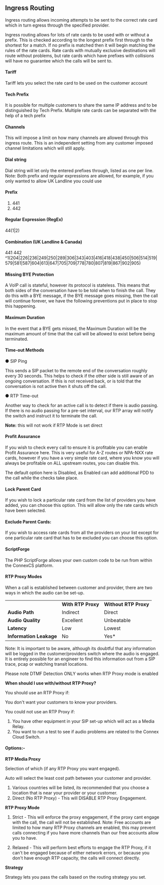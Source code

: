 <h2>Ingress Routing</h2>

Ingress routing allows incoming attempts to be sent to the correct rate card which in turn egress through the specified provider.

Ingress routing allows for lots of rate cards to be used with or without a prefix. This is checked according to the longest prefix first through to the shortest for a match. If no prefix is matched then it will begin matching the rules of the rate cards. Rate cards with mutually exclusive destinations will route without problems, but rate cards which have prefixes with collisions will have no guarantee which the calls will be sent to.

<h4><b>Tariff</b></h4>

Tariff lets you select the rate card to be used on the customer account

<h4><b>Tech Prefix</b></h4>

It is possible for multiple customers to share the same IP address and to be distinguished by Tech Prefix. Multiple rate cards can be separated with the help of a tech prefix

<h4><b>Channels</b></h4>

This will impose a limit on how many channels are allowed through this ingress route. This is an independent setting from any customer imposed channel limitations which will still apply.

<h4><b>Dial string</b></h4>

Dial string will let only the entered prefixes through, listed as one per line. Note: Both prefix and regular expressions are allowed, for example, if you only wanted to allow UK Landline you could use

<h4>Prefix</h4>

 1. 441
 2. 442

<h4>Regular Expression (RegEx)</h4>

44(1|2)

 <h4>Combination (UK Landline & Canada)</h4>

 441
 442
 ^1(204|226|236|249|250|289|306|343|403|416|418|438|450|506|514|519|579|581|587|604|613|647|705|709|778|780|807|819|867|902|905)

<h4><b>Missing BYE Protection</b></h4>

A VoIP call is stateful, however its protocol is stateless. This means that both sides of the conversation have to be told when to finish the call. They do this with a BYE message, if the BYE message goes missing, then the call will continue forever, we have the following preventions put in place to stop this happening.

<h4><b>Maximum Duration</b></h4>

In the event that a BYE gets missed, the Maximum Duration will be the maximum amount of time that the call will be allowed to exist before being terminated.

<h4><b>Time-out Methods</b></h4>

&#x25cf; SIP Ping

This sends a SIP packet to the remote end of the conversation roughly every 30 seconds. This helps to check if the other side is still aware of an ongoing conversation. If this is not received back, or is told that the conversation is not active then it shuts off the call.

&#x25cf; RTP Time-out

Another way to check for an active call is to detect if there is audio passing. If there is no audio passing for a pre-set interval, our RTP array will notify the switch and instruct it to terminate the call.

<b>Note:</b> this will not work if RTP Mode is set direct

<h4><b>Profit Assurance</b></h4>

If you wish to check every call to ensure it is profitable you can enable Profit Assurance here. This is very useful for A-Z routes or NPA-NXX rate cards, however if you have a very simple rate card, where you know you will always be profitable on ALL upstream routes, you can disable this.

The default option here is Disabled, as Enabled can add additional PDD to the call while the checks take place.

<h4><b>Lock Parent Card</b></h4>

If you wish to lock a particular rate card from the list of providers you have added, you can choose this option. This will allow only the rate cards which have been selected.

<h4><b>Exclude Parent Cards:</b></h4>

If you wish to access rate cards from all the providers on your list except for one particular rate card that has to be excluded you can choose this option.

<h4><b>ScriptForge</b></h4>

The PHP ScriptForge allows your own custom code to be run from within the ConnexCS platform.

<h4><b>RTP Proxy Modes</b></h4>

When a call is established between customer and provider, there are two ways in which the audio can be set-up.

<table>
<tr><td></td><td><b>With RTP Proxy</b></td><td><b>Without RTP Proxy</b></td></tr>
<tr><td><b>Audio Path</b></td><td>Indirect</td><td>Direct</td></tr>
<tr><td><b>Audio Quality</b></td><td>Excellent</td><td>Unbeatable</td></tr>
<tr><td><b>Latency</b></td><td>Low</td><td>Lowest</td></tr>
<tr><td><b>Information Leakage</b></td><td>No</td><td>Yes*</td></tr>
</table>
 	
Note: It is important to be aware, although its doubtful that any information will be logged in the customer/providers switch where the audio is engaged. It is entirely possible for an engineer to find this information out from a SIP trace, pcap or watching transit locations.

Please note DTMF Detection ONLY works when RTP Proxy mode is enabled

<b>When should I use with/without RTP Proxy?</b>

You should use an RTP Proxy if:

You don't want your customers to know your providers.

You could not use an RTP Proxy if:

1. You have other equipment in your SIP set-up which will act as a Media Relay.
2. You want to run a test to see if audio problems are related to the Connex Cloud Switch.

<h4><b>Options:-</b></h4>

<b>RTP Media Proxy</b>

Selection of which (if any RTP Proxy you want engaged).

Auto will select the least cost path between your customer and provider.

1. Various countries will be listed, its recommended that you choose a location that is near your provider or your customer.
2. Direct (No RTP Proxy) - This will DISABLE RTP Proxy Engagement.

<b>RTP Proxy Mode</b>

1. Strict - This will enforce the proxy engagement, if the proxy cant engage with the call, the call will not be established. Note: Free accounts are limited to how many RTP Proxy channels are enabled, this may prevent calls connecting if you have more channels than our free accounts allow you to have.

2. Relaxed - This will perform best efforts to engage the RTP Proxy, if it can't be engaged because of either network errors, or because you don't have enough RTP capacity, the calls will connect directly.

<b>Strategy</b>

Strategy lets you pass the calls based on the routing strategy you set.
